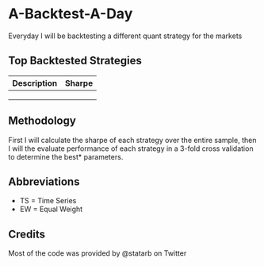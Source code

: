# A-Backtest-A-Day
Everyday I will be backtesting a different quant strategy for the markets

## Top Backtested Strategies
| Description | Sharpe |
|-------------|--------|
|             |        |
|             |        |
|             |        |

## Methodology
First I will calculate the sharpe of each strategy over the entire sample, then I will the evaluate performance of each strategy in a 3-fold cross validation to determine the best* parameters.

## Abbreviations
- TS = Time Series
- EW = Equal Weight

## Credits
Most of the code was provided by @statarb on Twitter
